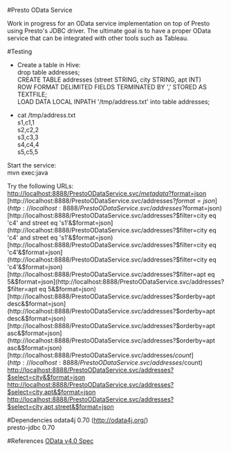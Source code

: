 #Presto OData Service

Work in progress for an OData service implementation on top of Presto using Presto's JDBC driver. The ultimate goal is to have a proper OData service that can be integrated with other tools such as Tableau.

#Testing

- Create a table in Hive:  
drop table addresses;  
CREATE TABLE addresses (street STRING, city STRING, apt INT)  
ROW FORMAT DELIMITED FIELDS TERMINATED BY ','
STORED AS TEXTFILE;    
LOAD DATA LOCAL INPATH '/tmp/address.txt' into table addresses;

- cat /tmp/address.txt   
s1,c1,1   
s2,c2,2  
s3,c3,3  
s4,c4,4   
s5,c5,5  

Start the service:  
mvn exec:java

Try the following URLs:  
[http://localhost:8888/PrestoODataService.svc/$metadata?$format=json](http://localhost:8888/PrestoODataService.svc/$metadata?$format=json)
[http://localhost:8888/PrestoODataService.svc/addresses?$format=json](http://localhost:8888/PrestoODataService.svc/addresses?$format=json)    
[http://localhost:8888/PrestoODataService.svc/addresses?$filter=city eq 'c4' and street eq 's1'&$format=json](http://localhost:8888/PrestoODataService.svc/addresses?$filter=city eq 'c4' and street eq 's1'&$format=json)  
[http://localhost:8888/PrestoODataService.svc/addresses?$filter=city eq 'c4'&$format=json](http://localhost:8888/PrestoODataService.svc/addresses?$filter=city eq 'c4'&$format=json)    
[http://localhost:8888/PrestoODataService.svc/addresses?$filter=apt eq 5&$format=json](http://localhost:8888/PrestoODataService.svc/addresses?$filter=apt eq 5&$format=json)
[http://localhost:8888/PrestoODataService.svc/addresses?$orderby=apt desc&$format=json](http://localhost:8888/PrestoODataService.svc/addresses?$orderby=apt desc&$format=json)
[http://localhost:8888/PrestoODataService.svc/addresses?$orderby=apt asc&$format=json](http://localhost:8888/PrestoODataService.svc/addresses?$orderby=apt asc&$format=json)
[http://localhost:8888/PrestoODataService.svc/addresses/$count](http://localhost:8888/PrestoODataService.svc/addresses/$count)
[http://localhost:8888/PrestoODataService.svc/addresses?$select=city&$format=json](http://localhost:8888/PrestoODataService.svc/addresses?$select=city&$format=json)
[http://localhost:8888/PrestoODataService.svc/addresses?$select=city,apt&$format=json](http://localhost:8888/PrestoODataService.svc/addresses?$select=city,apt&$format=json)
[http://localhost:8888/PrestoODataService.svc/addresses?$select=city,apt,street&$format=json](http://localhost:8888/PrestoODataService.svc/addresses?$select=city,apt,street&$format=json)

#Dependencies
odata4j 0.70 (http://odata4j.org/)   
presto-jdbc 0.70

#References
[OData v4.0 Spec](http://www.odata.org/documentation/odata-version-4-0/)
